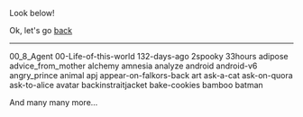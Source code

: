 Look below!

Ok, let's go [back](../marshmallow.md)

--------------------
00_8_Agent
00-Life-of-this-world
132-days-ago
2spooky
33hours
adipose
advice_from_mother
alchemy
amnesia
analyze
android
android-v6
angry_prince
animal
apj
appear-on-falkors-back
art
ask-a-cat
ask-on-quora
ask-to-alice
avatar
backinstraitjacket
bake-cookies
bamboo
batman

And many many more...

